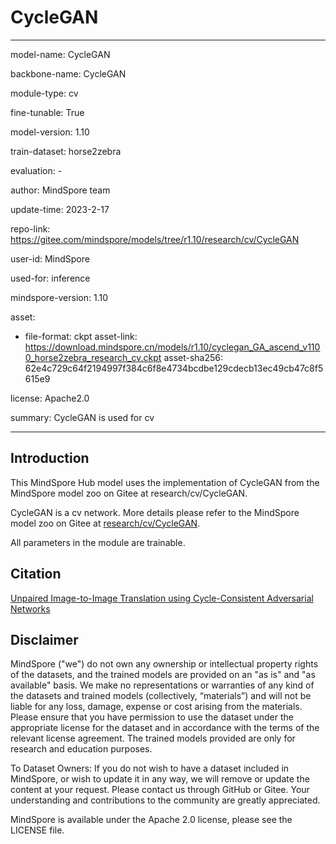 # CycleGAN

---

model-name: CycleGAN

backbone-name: CycleGAN

module-type: cv

fine-tunable: True

model-version: 1.10

train-dataset: horse2zebra

evaluation: -

author: MindSpore team

update-time: 2023-2-17

repo-link: <https://gitee.com/mindspore/models/tree/r1.10/research/cv/CycleGAN>

user-id: MindSpore

used-for: inference

mindspore-version: 1.10

asset:

-
    file-format: ckpt
    asset-link: <https://download.mindspore.cn/models/r1.10/cyclegan_GA_ascend_v1100_horse2zebra_research_cv.ckpt>
    asset-sha256: 62e4c729c64f2194997f384c6f8e4734bcdbe129cdecb13ec49cb47c8f5615e9

license: Apache2.0

summary: CycleGAN is used for cv

---

## Introduction

This MindSpore Hub model uses the implementation of CycleGAN from the MindSpore model zoo on Gitee at research/cv/CycleGAN.

CycleGAN is a cv network. More details please refer to the MindSpore model zoo on Gitee at [research/cv/CycleGAN](https://gitee.com/mindspore/models/blob/r1.10/research/cv/CycleGAN/README.md).

All parameters in the module are trainable.

## Citation

[Unpaired Image-to-Image Translation using Cycle-Consistent Adversarial Networks](https://arxiv.org/pdf/1703.10593.pdf)

## Disclaimer

MindSpore ("we") do not own any ownership or intellectual property rights of the datasets, and the trained models are provided on an "as is" and "as available" basis. We make no representations or warranties of any kind of the datasets and trained models (collectively, “materials”) and will not be liable for any loss, damage, expense or cost arising from the materials. Please ensure that you have permission to use the dataset under the appropriate license for the dataset and in accordance with the terms of the relevant license agreement. The trained models provided are only for research and education purposes.

To Dataset Owners: If you do not wish to have a dataset included in MindSpore, or wish to update it in any way, we will remove or update the content at your request. Please contact us through GitHub or Gitee. Your understanding and contributions to the community are greatly appreciated.

MindSpore is available under the Apache 2.0 license, please see the LICENSE file.
